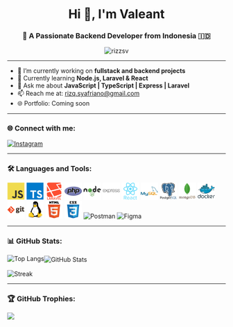 <h1 align="center">Hi 👋, I'm Valeant</h1>
<h3 align="center">🚀 A Passionate Backend Developer from Indonesia 🇮🇩</h3>

<p align="center">
  <img src="https://komarev.com/ghpvc/?username=rizzsv&label=Profile%20views&color=0e75b6&style=flat" alt="rizzsv" />
</p>

---

- 🔭 I’m currently working on **fullstack and backend projects**
- 🌱 Currently learning **Node.js, Laravel & React**
- 💬 Ask me about **JavaScript | TypeScript | Express | Laravel**
- 📫 Reach me at: [rizq.syafriano@gmail.com](mailto:rizq.syafriano@gmail.com)
- 🌐 Portfolio: Coming soon

---

<h3>🌐 Connect with me:</h3>

<p>
  <a href="https://instagram.com/vaaleant" target="_blank">
    <img src="https://raw.githubusercontent.com/rahuldkjain/github-profile-readme-generator/master/src/images/icons/Social/instagram.svg" alt="Instagram" width="30" />
  </a>
</p>

---

<h3>🛠️ Languages and Tools:</h3>

<p>
  <img src="https://raw.githubusercontent.com/devicons/devicon/master/icons/javascript/javascript-original.svg" alt="JavaScript" width="40" />
  <img src="https://raw.githubusercontent.com/devicons/devicon/master/icons/typescript/typescript-original.svg" alt="TypeScript" width="40" />
  <img src="https://raw.githubusercontent.com/devicons/devicon/master/icons/laravel/laravel-plain-wordmark.svg" alt="Laravel" width="40" />
  <img src="https://raw.githubusercontent.com/devicons/devicon/master/icons/php/php-original.svg" alt="PHP" width="40" />
  <img src="https://raw.githubusercontent.com/devicons/devicon/master/icons/nodejs/nodejs-original-wordmark.svg" alt="Node.js" width="40" />
  <img src="https://raw.githubusercontent.com/devicons/devicon/master/icons/express/express-original-wordmark.svg" alt="Express" width="40" />
  <img src="https://raw.githubusercontent.com/devicons/devicon/master/icons/react/react-original-wordmark.svg" alt="React" width="40" />
  <img src="https://raw.githubusercontent.com/devicons/devicon/master/icons/mysql/mysql-original-wordmark.svg" alt="MySQL" width="40" />
  <img src="https://raw.githubusercontent.com/devicons/devicon/master/icons/postgresql/postgresql-original-wordmark.svg" alt="PostgreSQL" width="40" />
  <img src="https://raw.githubusercontent.com/devicons/devicon/master/icons/mongodb/mongodb-original-wordmark.svg" alt="MongoDB" width="40" />
  <img src="https://raw.githubusercontent.com/devicons/devicon/master/icons/docker/docker-original-wordmark.svg" alt="Docker" width="40" />
  <img src="https://raw.githubusercontent.com/devicons/devicon/master/icons/git/git-original-wordmark.svg" alt="Git" width="40" />
  <img src="https://raw.githubusercontent.com/devicons/devicon/master/icons/linux/linux-original.svg" alt="Linux" width="40" />
  <img src="https://raw.githubusercontent.com/devicons/devicon/master/icons/html5/html5-original-wordmark.svg" alt="HTML" width="40" />
  <img src="https://raw.githubusercontent.com/devicons/devicon/master/icons/css3/css3-original-wordmark.svg" alt="CSS" width="40" />
  <img src="https://www.vectorlogo.zone/logos/getpostman/getpostman-icon.svg" alt="Postman" width="40" />
  <img src="https://www.vectorlogo.zone/logos/figma/figma-icon.svg" alt="Figma" width="40" />
</p>

---

<h3>📊 GitHub Stats:</h3>

<p>
  <img align="left" src="https://github-readme-stats.vercel.app/api/top-langs/?username=rizzsv&layout=compact&theme=radical" alt="Top Langs" />
</p>

<p>
  <img align="center" src="https://github-readme-stats.vercel.app/api?username=rizzsv&show_icons=true&theme=radical" alt="GitHub Stats" />
</p>

<p>
  <img align="center" src="https://github-readme-streak-stats.herokuapp.com/?user=rizzsv&theme=radical" alt="Streak" />
</p>

---

<h3>🏆 GitHub Trophies:</h3>
<p>
  <img src="https://github-profile-trophy.vercel.app/?username=rizzsv&theme=darkhub&no-frame=true&margin-w=10" />
</p>
